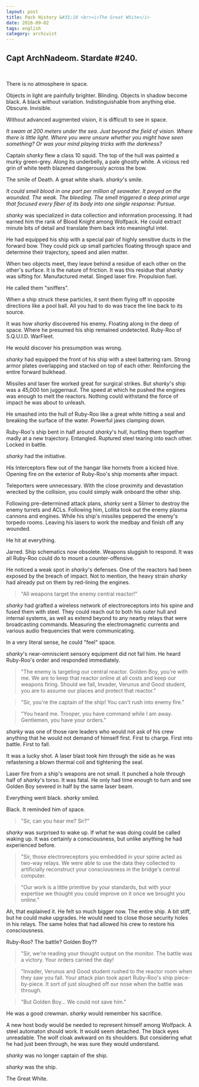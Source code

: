 ```yaml
---
layout: post
title: Pack History &#35;10 <br><i>The Great White</i>
date: 2016-09-02
tags: english
category: archivist
---
```

Capt ArchNadeom. Stardate #240.
----------------------------------
&nbsp; 

There is no atmosphere in space.

Objects in light are painfully brighter. Blinding. Objects in shadow become black. A black without variation. Indistinguishable from anything else. Obscure. Invisible.

Without advanced augmented vision, it is difficult to see in space.

_It swam at 200 meters under the sea. Just beyond the field of vision. Where there is little light. Where you were unsure whether you might have seen something? Or was your mind playing tricks with the darkness?_


Captain _sharky_ flew a class 10 squid. The top of the hull was painted a murky green-grey. Along its underbelly, a pale ghostly white. A vicious red grin of white teeth blazened dangerously across the bow. 

The smile of Death. A great white shark. _sharky_'s smile.


_It could smell blood in one part per million of seawater. It preyed on the wounded. The weak. The bleeding. The smell triggered a deep primal urge that focused every fiber of its body into one single response: Pursue._


_sharky_ was specialized in data collection and information processing. It had earned him the rank of Blood Knight among Wolfpack. He could extract minute bits of detail and translate them back into meaningful intel. 

He had equipped his ship with a special pair of highly sensitive ducts in the forward bow. They could pick up small particles floating through space and determine their trajectory, speed and alien matter.

When two objects meet, they leave behind a residue of each other on the other's surface. It is the nature of friction. It was this residue that _sharky_ was sifting for. Manufactured metal. Singed laser fire. Propulsion fuel.

He called them "sniffers".

When a ship struck these particles, it sent them flying off in opposite directions like a pool ball. All you had to do was trace the line back to its source. 

It was how _sharky_ discovered his enemy. Floating along in the deep of space. Where he presumed his ship remained undetected. Ruby-Roo of S.Q.U.I.D. WarFleet.

He would discover his presumption was wrong.


_sharky_ had equipped the front of his ship with a steel battering ram. Strong armor plates overlapping and stacked on top of each other. Reinforcing the entire forward bulkhead.

Missiles and laser fire worked great for surgical strikes. But _sharky_'s ship was a 45,000 ton juggernaut. The speed at which he pushed the engines was enough to melt the reactors. Nothing could withstand the force of impact he was about to unleash.

He smashed into the hull of Ruby-Roo like a great white hitting a seal and breaking the surface of the water. Powerful jaws clamping down.

Ruby-Roo's ship bent in half around _sharky_'s hull, hurtling them together madly at a new trajectory. Entangled. Ruptured steel tearing into each other. Locked in battle.

_sharky_ had the initiative.

His Interceptors flew out of the hangar like hornets from a kicked hive. Opening fire on the exterior of Ruby-Roo's ship moments after impact.

Teleporters were unnecessary. With the close proximity and devastation wrecked by the collision, you could simply walk onboard the other ship.

Following pre-determined attack plans, _sharky_ sent a Slimer to destroy the enemy turrets and ACLs. Following him, Lollita took out the enemy plasma cannons and engines. While his ship's missiles peppered the enemy's torpedo rooms. Leaving his lasers to work the medbay and finish off any wounded. 

He hit at everything.


Jarred. Ship schematics now obsolete. Weapons sluggish to respond. It was all Ruby-Roo could do to mount a counter-offensive.

He noticed a weak spot in _sharky_'s defenses. One of the reactors had been exposed by the breach of impact. Not to mention, the heavy strain _sharky_ had already put on them by red-lining the engines.

> "All weapons target the enemy central reactor!"

_sharky_ had grafted a wireless network of electroreceptors into his spine and fused them with steel. They could reach out to both his outer hull and internal systems, as well as extend beyond to any nearby relays that were broadcasting commands. Measuring the electromagnetic currents and various audio frequencies that were communicating.

In a very literal sense, he could "feel" space.

_sharky_'s near-omniscient sensory equipment did not fail him. He heard Ruby-Roo's order and responded immediately.

> "The enemy is targeting our central reactor. Golden Boy, you're with me. We are to keep that reactor online at all costs and keep our weapons firing. Should we fall, Invader, Verunus and Good student, you are to assume our places and protect that reactor."

> "Sir, you're the captain of the ship! You can't rush into enemy fire."

> "You heard me. Trooper, you have command while I am away. Gentlemen, you have your orders."

_sharky_ was one of those rare leaders who would not ask of his crew anything that he would not demand of himself first. First to charge. First into battle. First to fall.


It was a lucky shot. A laser blast took him through the side as he was refastening a blown thermal coil and tightening the seal. 

Laser fire from a ship's weapons are not small. It punched a hole through half of _sharky_'s torso. It was fatal. He only had time enough to turn and see Golden Boy severed in half by the same laser beam.

Everything went black. _sharky_ smiled. 

Black. It reminded him of space.


> "Sir, can you hear me? Sir?"

_sharky_ was surprised to wake up. If what he was doing could be called waking up. It was certainly a consciousness, but unlike anything he had experienced before.

> "Sir, those electroreceptors you embedded in your spine acted as two-way relays. We were able to use the data they collected to artificially reconstruct your consciousness in the bridge's central computer. 

> "Our work is a little primitive by your standards, but with your expertise we thought you could improve on it once we brought you online."

Ah, that explained it. He felt so much bigger now. The entire ship. A bit stiff, but he could make upgrades. He would need to close those security holes in his relays. The same holes that had allowed his crew to restore his consciousness.

Ruby-Roo? The battle? Golden Boy??

> "Sir, we're reading your thought output on the monitor. The battle was a victory. Your orders carried the day! 

> "Invader, Verunus and Good student rushed to the reactor room when they saw you fall. Your attack plan took apart Ruby-Roo's ship piece-by-piece. It sort of just sloughed off our nose when the battle was through.

> "But Golden Boy... We could not save him."

He was a good crewman. _sharky_ would remember his sacrifice.


A new host body would be needed to represent himself among Wolfpack. A steel automaton should work. It would seem detached. The black eyes unreadable. The wolf cloak awkward on its shoulders. But considering what he had just been through, he was sure they would understand.

_sharky_ was no longer captain of the ship. 

_sharky_ was the ship. 

The Great White.